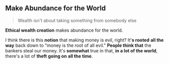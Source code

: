 ## Make Abundance for the World
> Wealth isn't about taking something from somebody else

__Ethical wealth creation__ makes abundance for the world.

I think there is this __notion__ that making money is evil, right?
It'__s rooted__ **all the way** back down to "money is the root of all evil."
__People think that__ the bankers steal our money.
It's __somewhat__ true in that,
__in a lot of the world__, 
there's a lot of **theft** __going on__ **all the time**.
